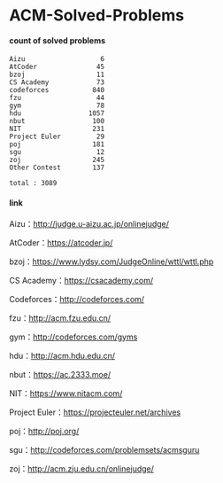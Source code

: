 ﻿# ACM-Solved-Problems

#### count of solved problems
	Aizu                   6
	AtCoder               45
	bzoj                  11
	CS Academy            73
	codeforces           840
	fzu                   44
	gym                   78
	hdu                 1057
	nbut                 100
	NIT                  231
	Project Euler         29
	poj                  181
	sgu                   12
	zoj                  245
	Other Contest        137

`total : 3089`


#### link

Aizu：http://judge.u-aizu.ac.jp/onlinejudge/

AtCoder：https://atcoder.jp/

bzoj：https://www.lydsy.com/JudgeOnline/wttl/wttl.php

CS Academy：https://csacademy.com/

Codeforces：http://codeforces.com/

fzu：http://acm.fzu.edu.cn/

gym：http://codeforces.com/gyms

hdu：http://acm.hdu.edu.cn/

nbut：https://ac.2333.moe/

NIT：https://www.nitacm.com/

Project Euler：https://projecteuler.net/archives

poj：http://poj.org/

sgu：http://codeforces.com/problemsets/acmsguru

zoj：http://acm.zju.edu.cn/onlinejudge/
